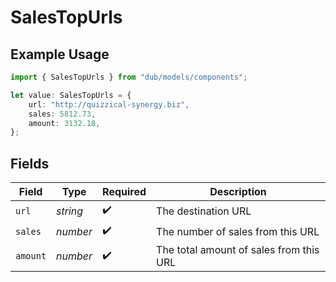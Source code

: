 # SalesTopUrls

## Example Usage

```typescript
import { SalesTopUrls } from "dub/models/components";

let value: SalesTopUrls = {
    url: "http://quizzical-synergy.biz",
    sales: 5812.73,
    amount: 3132.18,
};
```

## Fields

| Field                                   | Type                                    | Required                                | Description                             |
| --------------------------------------- | --------------------------------------- | --------------------------------------- | --------------------------------------- |
| `url`                                   | *string*                                | :heavy_check_mark:                      | The destination URL                     |
| `sales`                                 | *number*                                | :heavy_check_mark:                      | The number of sales from this URL       |
| `amount`                                | *number*                                | :heavy_check_mark:                      | The total amount of sales from this URL |